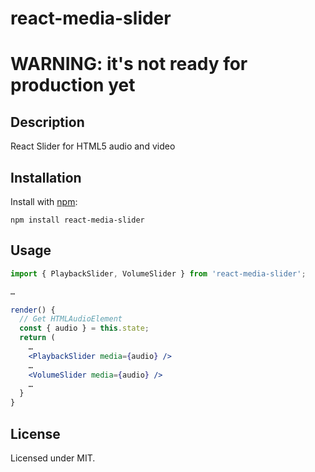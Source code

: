 # react-media-slider
# WARNING: it's not ready for production yet

## Description

React Slider for HTML5 audio and video


## Installation

Install with [npm](https://npmjs.org/package/react-media-slider):

    npm install react-media-slider

## Usage

```jsx
import { PlaybackSlider, VolumeSlider } from 'react-media-slider';

… 

render() {
  // Get HTMLAudioElement
  const { audio } = this.state;
  return (
    … 
    <PlaybackSlider media={audio} />
    … 
    <VolumeSlider media={audio} />
    … 
  }
}

```
    
## License

Licensed under MIT.